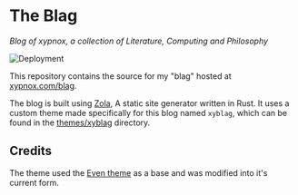 # The Blag

*Blog of xypnox, a collection of Literature, Computing and Philosophy*

![Deployment](https://github.com/xypnox/blag/workflows/Deployment/badge.svg)

This repository contains the source for my "blag" hosted at [xypnox.com/blag](https://www.xypnox.com/blag/).

The blog is built using [Zola](https://www.getzola.org/), A static site generator written in Rust. It uses a custom theme made specifically for this blog named `xyblag`, which can be found in the [themes/xyblag](https://github.com/xypnox/blag/tree/master/themes/xyblag) directory.



## Credits

The theme used the [Even theme](https://github.com/getzola/even) as a base and was modified into it's current form.

